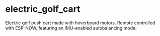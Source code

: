 # electric_golf_cart
Electric golf push cart made with hoverboard motors. Remote controlled with ESP-NOW, featuring an IMU-enabled autobalancing mode.
